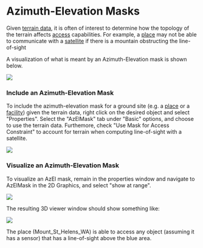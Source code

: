 # Azimuth-Elevation Masks
Given [terrain data](Terrain_data.md), it is often of interest to determine how the topology of the terrain affects [access](Computing_Access.md) capabilities. For example, a [place](Place.md) may not be able to communicate with a [satellite](satellite.md) if there is a mountain obstructing the line-of-sight

A visualization of what is meant by an Azimuth-Elevation mask is shown below.

![](az_el_mask.PNG)

### Include an Azimuth-Elevation Mask

To include the azimuth-elevation mask for a ground site (e.g. a [place](Place.md) or a [facility](facility.md)) given the terrain data, right click on the desired object and select "Properties". Select the "AzElMask" tab under "Basic" options, and choose to use the terrain data. Furthemore, check "Use Mask for Access Constraint" to account for terrain when computing line-of-sight with a satellite.

![](az_el_mask_window.PNG)


### Visualize an Azimuth-Elevation Mask

To visualize an AzEl mask, remain in the properties window and navigate to AzElMask in the 2D Graphics, and select "show at range".

![](az_el_mask_show_window.PNG)

The resulting 3D viewer window should show something like:

![](az_el_mask_3D.PNG)

The place (Mount_St_Helens_WA) is able to access any object (assuming it has a sensor) that has a line-of-sight above the blue area.